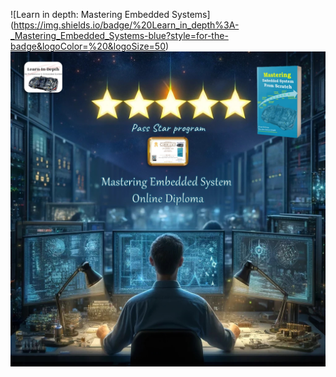  ![Learn in depth: Mastering Embedded Systems] (https://img.shields.io/badge/%20Learn_in_depth%3A-_Mastering_Embedded_Systems-blue?style=for-the-badge&logoColor=%20&logoSize=50)
![Banner](https://github.com/Ouss9ama/Mastering_Embedded_System_Diploma/blob/master/banner.jpg?raw=true)
  


 
